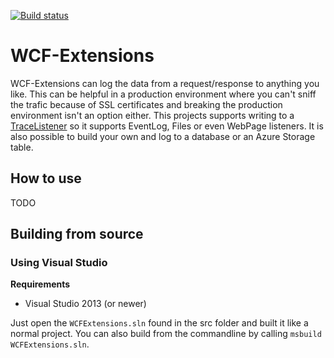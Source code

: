 [![Build status](https://ci.appveyor.com/api/projects/status/2g6eugjo5v6ierau?svg=true)](https://ci.appveyor.com/project/DickvdBrink/wcf-extensions)

# WCF-Extensions

WCF-Extensions can log the data from a request/response to anything you like. This can be helpful in a production environment where you can't sniff the trafic because of SSL certificates and breaking the production environment isn't an option either.
This projects supports writing to a [TraceListener](https://msdn.microsoft.com/en-us/library/system.diagnostics.tracelistener(v=vs.110).aspx) so it supports EventLog, Files or even WebPage listeners. It is also possible to build your own and log to a database or an Azure Storage table.

## How to use

TODO

## Building from source

### Using Visual Studio

**Requirements**
 * Visual Studio 2013 (or newer)

Just open the `WCFExtensions.sln` found in the src folder and built it like a normal project. You can also build from the commandline by calling `msbuild WCFExtensions.sln`.
